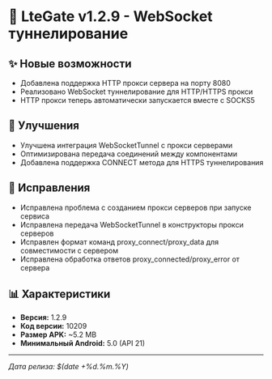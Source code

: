 # 🔄 LteGate v1.2.9 - WebSocket туннелирование

## ✨ Новые возможности
- Добавлена поддержка HTTP прокси сервера на порту 8080
- Реализовано WebSocket туннелирование для HTTP/HTTPS прокси
- HTTP прокси теперь автоматически запускается вместе с SOCKS5

## 🔧 Улучшения
- Улучшена интеграция WebSocketTunnel с прокси серверами
- Оптимизирована передача соединений между компонентами
- Добавлена поддержка CONNECT метода для HTTPS туннелирования

## 🐛 Исправления
- Исправлена проблема с созданием прокси серверов при запуске сервиса
- Исправлена передача WebSocketTunnel в конструкторы прокси серверов
- Исправлен формат команд proxy_connect/proxy_data для совместимости с сервером
- Исправлена обработка ответов proxy_connected/proxy_error от сервера

## 📊 Характеристики
- **Версия:** 1.2.9
- **Код версии:** 10209
- **Размер APK:** ~5.2 MB
- **Минимальный Android:** 5.0 (API 21)

---
*Дата релиза: $(date +%d.%m.%Y)*
